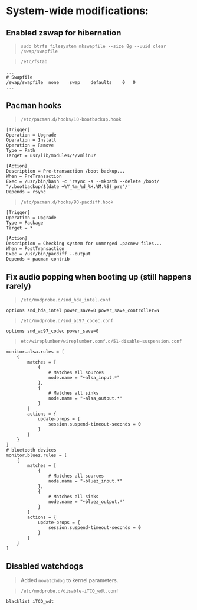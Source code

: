 # System-wide modifications:
## Enabled zswap for hibernation
> `sudo btrfs filesystem mkswapfile --size 8g --uuid clear /swap/swapfile`

> `/etc/fstab`
```text
...
# Swapfile
/swap/swapfile  none    swap    defaults    0   0
...
```

## Pacman hooks
> `/etc/pacman.d/hooks/10-bootbackup.hook`
```text
[Trigger]
Operation = Upgrade
Operation = Install
Operation = Remove
Type = Path
Target = usr/lib/modules/*/vmlinuz

[Action]
Description = Pre-transaction /boot backup...
When = PreTransaction
Exec = /usr/bin/bash -c 'rsync -a --mkpath --delete /boot/ "/.bootbackup/$(date +%Y_%m_%d_%H.%M.%S)_pre"/'
Depends = rsync
```

> `/etc/pacman.d/hooks/90-pacdiff.hook`
```text
[Trigger]
Operation = Upgrade
Type = Package
Target = *

[Action]
Description = Checking system for unmerged .pacnew files...
When = PostTransaction
Exec = /usr/bin/pacdiff --output
Depends = pacman-contrib
```

## Fix audio popping when booting up (still happens rarely)
> `/etc/modprobe.d/snd_hda_intel.conf`
```text
options snd_hda_intel power_save=0 power_save_controller=N
```

> `/etc/modprobe.d/snd_ac97_codec.conf`
```text
options snd_ac97_codec power_save=0
```

> `etc/wireplumber/wireplumber.conf.d/51-disable-suspension.conf`
```text
monitor.alsa.rules = [
    {
        matches = [
            {
                # Matches all sources
                node.name = "~alsa_input.*"
            },
            {
                # Matches all sinks
                node.name = "~alsa_output.*"
            }
        ]
        actions = {
            update-props = {
                session.suspend-timeout-seconds = 0
            }
        }
    }
]
# bluetooth devices
monitor.bluez.rules = [
    {
        matches = [
            {
                # Matches all sources
                node.name = "~bluez_input.*"
            },
            {
                # Matches all sinks
                node.name = "~bluez_output.*"
            }
        ]
        actions = {
            update-props = {
                session.suspend-timeout-seconds = 0
            }
        }
    }
]
```

## Disabled watchdogs
> Added `nowatchdog` to kernel parameters.

> `/etc/modprobe.d/disable-iTCO_wdt.conf`
```
blacklist iTCO_wdt
```
